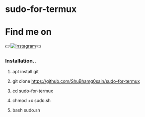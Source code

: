 # sudo-for-termux

# Find me on 
👉[![Instagram](https://img.shields.io/badge/INSTAGRAM-FOLLOW-red?style=for-the-badge&logo=instagram)](https://www.instagram.com/shubham_g0sain/)👈

### Installation..

1) apt install git


2) git clone https://github.com/ShuBhamg0sain/sudo-for-termux


3) cd sudo-for-termux


4) chmod +x sudo.sh


5) bash sudo.sh

